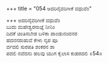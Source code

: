+++
title = "054 ಅದರಿನೈವರಿಗೀಕೆ ವಧುವೆಂ"

+++
ಅದರಿನೈವರಿಗೀಕೆ ವಧುವೆಂ  
ಬುದು ಮಹೇಶ್ವರನಾಜ್ಞೆ ನೀನಿಂ  
ದಿದಕೆ ಚಿಂತಿಸಬೇಡ ಬಳಿಕಾ ಪಾಂಡುನಂದನರ   
ಹದನನರುಹುವೆ ಕೇಳು ನೃಪ ಪೂ  
ರ್ವದಲಿ ಸುರಪತಿ ಶಂಕರನ ಶಾ        
ಪದಲಿ ನವೆದನು ಹಲವು ಯುಗ ಕೈಲಾಸ ಕುಹರದಲಿ      ॥54॥
